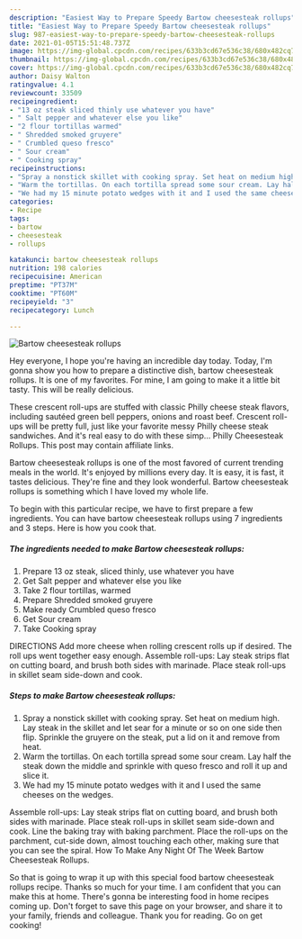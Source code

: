 ```yaml
---
description: "Easiest Way to Prepare Speedy Bartow cheesesteak rollups"
title: "Easiest Way to Prepare Speedy Bartow cheesesteak rollups"
slug: 987-easiest-way-to-prepare-speedy-bartow-cheesesteak-rollups
date: 2021-01-05T15:51:48.737Z
image: https://img-global.cpcdn.com/recipes/633b3cd67e536c38/680x482cq70/bartow-cheesesteak-rollups-recipe-main-photo.jpg
thumbnail: https://img-global.cpcdn.com/recipes/633b3cd67e536c38/680x482cq70/bartow-cheesesteak-rollups-recipe-main-photo.jpg
cover: https://img-global.cpcdn.com/recipes/633b3cd67e536c38/680x482cq70/bartow-cheesesteak-rollups-recipe-main-photo.jpg
author: Daisy Walton
ratingvalue: 4.1
reviewcount: 33509
recipeingredient:
- "13 oz steak sliced thinly use whatever you have"
- " Salt pepper and whatever else you like"
- "2 flour tortillas warmed"
- " Shredded smoked gruyere"
- " Crumbled queso fresco"
- " Sour cream"
- " Cooking spray"
recipeinstructions:
- "Spray a nonstick skillet with cooking spray. Set heat on medium high. Lay steak in the skillet and let sear for a minute or so on one side then flip. Sprinkle the gruyere on the steak, put a lid on it and remove from heat."
- "Warm the tortillas. On each tortilla spread some sour cream. Lay half the steak down the middle and sprinkle with queso fresco and roll it up and slice it."
- "We had my 15 minute potato wedges with it and I used the same cheeses on the wedges."
categories:
- Recipe
tags:
- bartow
- cheesesteak
- rollups

katakunci: bartow cheesesteak rollups 
nutrition: 198 calories
recipecuisine: American
preptime: "PT37M"
cooktime: "PT60M"
recipeyield: "3"
recipecategory: Lunch

---
```



![Bartow cheesesteak rollups](https://img-global.cpcdn.com/recipes/633b3cd67e536c38/680x482cq70/bartow-cheesesteak-rollups-recipe-main-photo.jpg)

Hey everyone, I hope you're having an incredible day today. Today, I'm gonna show you how to prepare a distinctive dish, bartow cheesesteak rollups. It is one of my favorites. For mine, I am going to make it a little bit tasty. This will be really delicious.

These crescent roll-ups are stuffed with classic Philly cheese steak flavors, including sautéed green bell peppers, onions and roast beef. Crescent roll-ups will be pretty full, just like your favorite messy Philly cheese steak sandwiches. And it&#39;s real easy to do with these simp… Philly Cheesesteak Rollups. This post may contain affiliate links.

Bartow cheesesteak rollups is one of the most favored of current trending meals in the world. It's enjoyed by millions every day. It is easy, it is fast, it tastes delicious. They're fine and they look wonderful. Bartow cheesesteak rollups is something which I have loved my whole life.


To begin with this particular recipe, we have to first prepare a few ingredients. You can have bartow cheesesteak rollups using 7 ingredients and 3 steps. Here is how you cook that.

<!--inarticleads1-->

##### The ingredients needed to make Bartow cheesesteak rollups:

1. Prepare 13 oz steak, sliced thinly, use whatever you have
1. Get  Salt pepper and whatever else you like
1. Take 2 flour tortillas, warmed
1. Prepare  Shredded smoked gruyere
1. Make ready  Crumbled queso fresco
1. Get  Sour cream
1. Take  Cooking spray


DIRECTIONS Add more cheese when rolling crescent rolls up if desired. The roll ups went together easy enough. Assemble roll-ups: Lay steak strips flat on cutting board, and brush both sides with marinade. Place steak roll-ups in skillet seam side-down and cook. 

<!--inarticleads2-->

##### Steps to make Bartow cheesesteak rollups:

1. Spray a nonstick skillet with cooking spray. Set heat on medium high. Lay steak in the skillet and let sear for a minute or so on one side then flip. Sprinkle the gruyere on the steak, put a lid on it and remove from heat.
1. Warm the tortillas. On each tortilla spread some sour cream. Lay half the steak down the middle and sprinkle with queso fresco and roll it up and slice it.
1. We had my 15 minute potato wedges with it and I used the same cheeses on the wedges.


Assemble roll-ups: Lay steak strips flat on cutting board, and brush both sides with marinade. Place steak roll-ups in skillet seam side-down and cook. Line the baking tray with baking parchment. Place the roll-ups on the parchment, cut-side down, almost touching each other, making sure that you can see the spiral. How To Make Any Night Of The Week Bartow Cheesesteak Rollups. 

So that is going to wrap it up with this special food bartow cheesesteak rollups recipe. Thanks so much for your time. I am confident that you can make this at home. There's gonna be interesting food in home recipes coming up. Don't forget to save this page on your browser, and share it to your family, friends and colleague. Thank you for reading. Go on get cooking!
